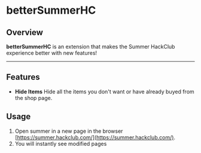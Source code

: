 # betterSummerHC

## Overview

**betterSummerHC** is an extension that makes the Summer HackClub experience better with new features!

---

## Features

- **Hide Items** Hide all the items you don't want or have already buyed from the shop page.

## Usage

1. Open summer in a new page in the browser [https://summer.hackclub.com/](https://summer.hackclub.com/).
2. You will instantly see modified pages